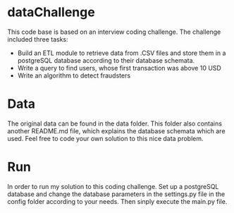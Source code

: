 # dataChallenge
This code base is based on an interview coding challenge. The challenge included three tasks: 
* Build an ETL module to retrieve data from .CSV files and store them in a postgreSQL database according to their database schemata. 
* Write a query to find users, whose first transaction was above 10 USD
* Write an algorithm to detect fraudsters

# Data 
The original data can be found in the data folder. This folder also contains another README.md file, which explains the database schemata which are used.
Feel free to code your own solution to this nice data problem. 

# Run
In order to run my solution to this coding challenge. Set up a postgreSQL database and change the database parameters in the settings.py file in the config folder according to your needs. Then sinply execute the main.py file. 
